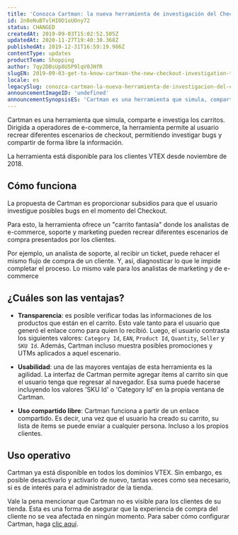 ```yaml
---
title: 'Conozca Cartman: la nueva herramienta de investigación del Checkout'
id: 2n8eNuBTvlHI0D1oUOny72
status: CHANGED
createdAt: 2019-09-03T15:02:52.505Z
updatedAt: 2020-11-27T19:40:30.368Z
publishedAt: 2019-12-31T16:59:19.986Z
contentType: updates
productTeam: Shopping
author: 7qy2DBsUp8U5P9lqV0JHfR
slugEN: 2019-09-03-get-to-know-cartman-the-new-checkout-investigation-tool
locale: es
legacySlug: conozca-cartman-la-nueva-herramienta-de-investigacion-del-checkout
announcementImageID: 'undefined'
announcementSynopsisES: 'Cartman es una herramienta que simula, comparte e investiga diferentes escenarios de checkout'
---
```


Cartman es una herramienta que simula, comparte e investiga los carritos. Dirigida a operadores de e-commerce, la herramienta permite al usuario recrear diferentes escenarios de checkout, permitiendo investigar bugs y compartir de forma libre la información.

La herramienta está disponible para los clientes VTEX desde noviembre de 2018.
 
## Cómo funciona ##
La propuesta de Cartman es proporcionar subsidios para que el usuario investigue posibles bugs en el momento del Checkout.
 
Para esto, la herramienta ofrece un "carrito fantasía" donde los analistas de e-commerce, soporte y marketing pueden recrear diferentes escenarios de compra presentados por los clientes.

Por ejemplo, un analista de soporte, al recibir un ticket, puede rehacer el mismo flujo de compra de un cliente. Y, así, diagnosticar lo que le impide completar el proceso. Lo mismo vale para los analistas de marketing y de e-commerce

 ## ¿Cuáles son las ventajas? ##

- __Transparencia__: es posible verificar todas las informaciones de los productos que están en el carrito. Esto vale tanto para el usuario que generó el enlace como para quien lo recibió. Luego, el usuario contrasta los siguientes valores: `Category Id`, `EAN`, `Product Id`, `Quantity`, `Seller` y `SKU Id`. Además, Cartman incluso muestra posibles promociones y UTMs aplicados a aquel escenario.

- __Usabilidad__: una de las mayores ventajas de esta herramienta es la agilidad. La interfaz de Cartman permite agregar ítems al carrito sin que el usuario tenga que regresar al navegador. Esa suma puede hacerse incluyendo los valores 'SKU Id' o 'Category Id' en la propia ventana de Cartman.

- __Uso compartido libre__: Cartman funciona a partir de un enlace compartido. Es decir, una vez que el usuario ha creado su carrito, su lista de ítems se puede enviar a cualquier persona. Incluso a los propios clientes.

## Uso operativo ## 

Cartman ya está disponible en todos los dominios VTEX. Sin embargo, es posible desactivarlo y activarlo de nuevo, tantas veces como sea necesario, si es de interés para el administrador de la tienda. 

Vale la pena mencionar que Cartman no es visible para los clientes de su tienda. Esta es una forma de asegurar que la experiencia de compra del cliente no se vea afectada en ningún momento.
	                                                                                 Para saber cómo configurar Cartman, haga [clic aquí](https://help.vtex.com/es/tutorial/configurar-o-cartman--1ACMTStZYkMqB0lTgwg451 "clic aquí").
